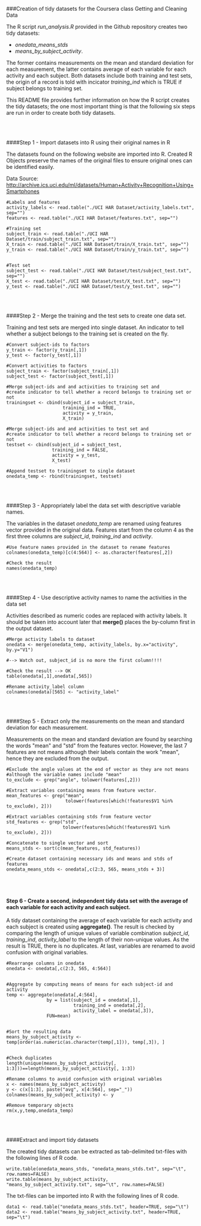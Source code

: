 ###Creation of tidy datasets for the Coursera class Getting and Cleaning Data


The R script *run_analysis.R* provided in the Github repository creates two tidy datasets:

* *onedata_means_stds*
* *means_by_subject_activity*.

The former contains measurements on the mean and standard deviation for each measurement, the latter contains average of each variable for each activity and each subject. Both datasets include both training and test sets, the origin of a record is told with incicator *training_ind* which is TRUE if subject belongs to training set.

This README file provides further information on how the R script creates the tidy datasets; the one most important thing is that the following six steps are run in order to create both tidy datasets.

<br><br>
  
####Step 1 - Import datasets into R using their original names in R

The datasets found on the following website are imported into R. Created R Objects preserve the names of the original files to ensure original ones can be identified easily.

Data Source: http://archive.ics.uci.edu/ml/datasets/Human+Activity+Recognition+Using+Smartphones


```
#Labels and features
activity_labels <- read.table("./UCI HAR Dataset/activity_labels.txt", sep="")
features <- read.table("./UCI HAR Dataset/features.txt", sep="")

#Training set
subject_train <- read.table("./UCI HAR Dataset/train/subject_train.txt", sep="")
X_train <- read.table("./UCI HAR Dataset/train/X_train.txt", sep="")
y_train <- read.table("./UCI HAR Dataset/train/y_train.txt", sep="")


#Test set
subject_test <- read.table("./UCI HAR Dataset/test/subject_test.txt", sep="")
X_test <- read.table("./UCI HAR Dataset/test/X_test.txt", sep="")
y_test <- read.table("./UCI HAR Dataset/test/y_test.txt", sep="")
```

<br><br>


####Step 2 - Merge the training and the test sets to create one data set.

Training and test sets are merged into single dataset. An indicator to tell whether a subject belongs to the training set is created on the fly.


```
#Convert subject-ids to factors
y_train <- factor(y_train[,1])
y_test <- factor(y_test[,1])

#Convert activities to factors
subject_train <- factor(subject_train[,1])
subject_test <- factor(subject_test[,1])

#Merge subject-ids and and activities to training set and 
#create indicator to tell whether a record belongs to training set or not
trainingset <- cbind(subject_id = subject_train, 
                     training_ind = TRUE, 
                     activity = y_train, 
                     X_train)

#Merge subject-ids and and activities to test set and 
#create indicator to tell whether a record belongs to training set or not
testset <- cbind(subject_id = subject_test, 
                 training_ind = FALSE, 
                 activity = y_test, 
                 X_test)

#Append testset to trainingset to single dataset
onedata_temp <- rbind(trainingset, testset)
```

<br><br>


####Step 3 - Appropriately label the data set with descriptive variable names. 

The variables in the dataset *onedata_temp* are renamed using features vector provided in the original data. Features start from the column 4 as the first three columns are *subject_id*, *training_ind* and *activity*.


```
#Use feature names provided in the dataset to rename features
colnames(onedata_temp)[c(4:564)] <- as.character(features[,2])

#Check the result
names(onedata_temp)
```

<br><br>

####Step 4 - Use descriptive activity names to name the activities in the data set

Activities described as numeric codes are replaced with activity labels.
It should be taken into account later that **merge()** places the by-column first in the output dataset.  

```
#Merge activity labels to dataset 
onedata <- merge(onedata_temp, activity_labels, by.x="activity", by.y="V1")

#--> Watch out, subject_id is no more the first column!!!!

#Check the result --> OK
table(onedata[,1],onedata[,565])

#Rename activity_label column
colnames(onedata)[565] <- "activity_label"
```

<br><br>

####Step 5 - Extract only the measurements on the mean and standard deviation for each measurement. 

Measurements on the mean and standard deviation are found by searching the words "mean" and "std" from the features vector. However, the last 7 features are not means although their labels contain the work "mean", hence they are excluded from the output.

```
#Exclude the angle values at the end of vector as they are not means
#although the variable names include "mean"
to_exclude <- grep("angle", tolower(features[,2]))

#Extract variables containing means from feature vector.
mean_features <- grep("mean", 
                      tolower(features[which(!features$V1 %in% to_exclude), 2]))

#Extract variables containing stds from feature vector
std_features <- grep("std",
                     tolower(features[which(!features$V1 %in% to_exclude), 2]))

#Concatenate to single vector and sort
means_stds <- sort(c(mean_features, std_features))

#Create dataset containing necessary ids and means and stds of features
onedata_means_stds <- onedata[,c(2:3, 565, means_stds + 3)]
```



<br><br>

#### Step 6 - Create a second, independent tidy data set with the average of each variable for each activity and each subject. 

A tidy dataset containing the average of each variable for each activity and each subject is created using **aggregate()**. The result is checked by comparing the length of unique values of variable combination *subject_id*, *training_ind*, *activity_label* to the length of their non-unique values. As the result is TRUE, there is no duplicates. At last, variables are renamed to avoid confusion with original variables.

```
#Rearrange columns in onedata
onedata <- onedata[,c(2:3, 565, 4:564)]


#Aggregate by computing means of means for each subject-id and activity
temp <- aggregate(onedata[,4:564], 
               by = list(subject_id = onedata[,1],
                         training_ind = onedata[,2],
                         activity_label = onedata[,3]),
               FUN=mean)


#Sort the resulting data
means_by_subject_activity <- temp[order(as.numeric(as.character(temp[,1])), temp[,3]), ]


#Check duplicates
length(unique(means_by_subject_activity[, 1:3]))==length(means_by_subject_activity[, 1:3])

#Rename columns to avoid confusion with original variables
x <- names(means_by_subject_activity)
y <- c(x[1:3], paste("avg", x[4:564], sep="_")) 
colnames(means_by_subject_activity) <- y

#Remove temporary objects
rm(x,y,temp,onedata_temp)

```

<br><br>

####Extract and import  tidy datasets

The created tidy datasets can be extracted as tab-delimited txt-files with the following lines of R code.
  
```
write.table(onedata_means_stds, "onedata_means_stds.txt", sep="\t", row.names=FALSE)
write.table(means_by_subject_activity, "means_by_subject_activity.txt", sep="\t", row.names=FALSE)
```

  
The txt-files can be imported into R  with the following lines of R code.

```
data1 <- read.table("onedata_means_stds.txt", header=TRUE, sep="\t")
data2 <- read.table("means_by_subject_activity.txt", header=TRUE, sep="\t")
```